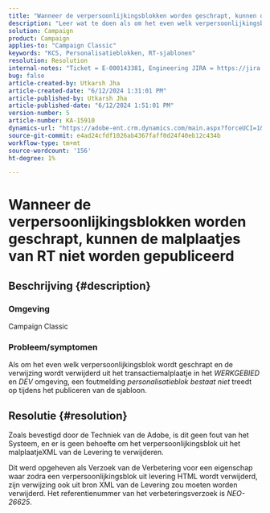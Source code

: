 ```yaml
---
title: "Wanneer de verpersoonlijkingsblokken worden geschrapt, kunnen de malplaatjes van RT niet worden gepubliceerd"
description: "Leer wat te doen als om het even welk verpersoonlijkingsblok wordt geschrapt en de verwijzing wordt verwijderd uit het transactionele berichtmalplaatje in het FASE en milieu DEV."
solution: Campaign
product: Campaign
applies-to: "Campaign Classic"
keywords: "KCS, Personalisatieblokken, RT-sjablonen"
resolution: Resolution
internal-notes: "Ticket = E-000143381, Engineering JIRA = https://jira.corp.adobe.com/browse/NEO-26451 , Enhancement = https://jira.corp.adobe.com/browse/NEO-26451"
bug: false
article-created-by: Utkarsh Jha
article-created-date: "6/12/2024 1:31:01 PM"
article-published-by: Utkarsh Jha
article-published-date: "6/12/2024 1:51:01 PM"
version-number: 5
article-number: KA-15910
dynamics-url: "https://adobe-ent.crm.dynamics.com/main.aspx?forceUCI=1&pagetype=entityrecord&etn=knowledgearticle&id=22d02900-c028-ef11-840a-00224808decd"
source-git-commit: e4ad24cfdf1026ab4367faff0d24f40eb12c434b
workflow-type: tm+mt
source-wordcount: '156'
ht-degree: 1%

---
```


# Wanneer de verpersoonlijkingsblokken worden geschrapt, kunnen de malplaatjes van RT niet worden gepubliceerd

## Beschrijving {#description}


### <b>Omgeving</b>

Campaign Classic



### <b>Probleem/symptomen</b>

Als om het even welk verpersoonlijkingsblok wordt geschrapt en de verwijzing wordt verwijderd uit het transactiemalplaatje in het *WERKGEBIED* en *DEV* omgeving, een foutmelding *personalisatieblok bestaat niet* treedt op tijdens het publiceren van de sjabloon.


## Resolutie {#resolution}


Zoals bevestigd door de Techniek van de Adobe, is dit geen fout van het Systeem, en er is geen behoefte om het verpersoonlijkingsblok uit het malplaatjeXML van de Levering te verwijderen.

Dit werd opgeheven als Verzoek van de Verbetering voor een eigenschap waar zodra een verpersoonlijkingsblok uit levering HTML wordt verwijderd, zijn verwijzing ook uit bron XML van de Levering zou moeten worden verwijderd. Het referentienummer van het verbeteringsverzoek is *NEO-26625*.
